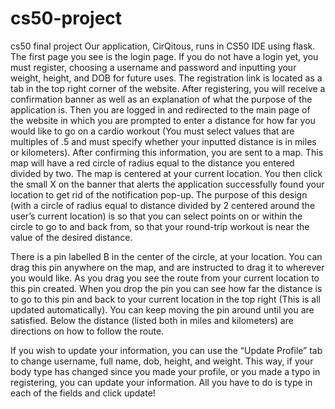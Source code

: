 # cs50-project
cs50 final project
Our application, CirQitous, runs in CS50 IDE using flask. The first page you see is the login page. If you do not have a login yet, you must register, choosing a username and password and inputting your weight, height, and DOB for future uses. The registration link is located as a tab in the top right corner of the website. After registering, you will receive a confirmation banner as well as an explanation of what the purpose of the application is. Then you are logged in and redirected to the main page of the website in which you are prompted to enter a distance for how far you would like to go on a cardio workout (You must select values that are multiples of .5 and must specify whether your inputted distance is in miles or kilometers). After confirming this information, you are sent to a map. This map will have a red circle of radius equal to the distance you entered divided by two. The map is centered at your current location. You then click the small X on the banner that alerts the application successfully found your location to get rid of the notification pop-up. The purpose of this design (with a circle of radius equal to distance divided by 2 centered around the user’s current location) is so that you can select points on or within the circle to go to and back from, so that your round-trip workout is near the value of the desired distance.

There is a pin labelled B in the center of the circle, at your location. You can drag this pin anywhere on the map, and are instructed to drag it to wherever you would like. As you drag you see the route from your current location to this pin created. When you drop the pin you can see how far the distance is to go to this pin and back to your current location in the top right (This is all updated automatically). You can keep moving the pin around until you are satisfied. Below the distance (listed both in miles and kilometers) are directions on how to follow the route.

If you wish to update your information, you can use the “Update Profile” tab to change username, full name, dob, height, and weight. This way, if your body type has changed since you made your profile, or you made a typo in registering, you can update your information. All you have to do is type in each of the fields and click update!
